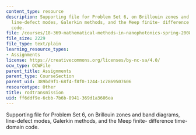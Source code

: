 ```yaml
---
content_type: resource
description: Supporting file for Problem Set 6, on Brillouin zones and band diagrams,
  line-defect modes, Galerkin methods, and the Meep finite- difference time-domain
  code.
file: /courses/18-369-mathematical-methods-in-nanophotonics-spring-2008/ff6ddf9e6cbb7b6b8941369d1a3606ea_rodtransmission.ctl
file_size: 2229
file_type: text/plain
learning_resource_types:
- Assignments
license: https://creativecommons.org/licenses/by-nc-sa/4.0/
ocw_type: OCWFile
parent_title: Assignments
parent_type: CourseSection
parent_uid: 389bd9f1-68f4-f8f0-1244-1c7869507606
resourcetype: Other
title: rodtransmission
uid: ff6ddf9e-6cbb-7b6b-8941-369d1a3606ea
---
```

Supporting file for Problem Set 6, on Brillouin zones and band diagrams, line-defect modes, Galerkin methods, and the Meep finite- difference time-domain code.